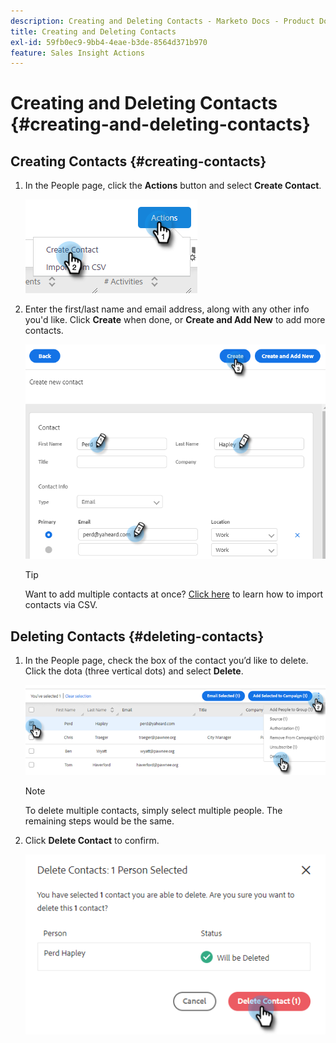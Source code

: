 ```yaml
---
description: Creating and Deleting Contacts - Marketo Docs - Product Documentation
title: Creating and Deleting Contacts
exl-id: 59fb0ec9-9bb4-4eae-b3de-8564d371b970
feature: Sales Insight Actions
---
```

# Creating and Deleting Contacts {#creating-and-deleting-contacts}

## Creating Contacts {#creating-contacts}

1. In the People page, click the **Actions** button and select **Create Contact**.

   ![](assets/creating-and-deleting-contacts-1.png)

1. Enter the first/last name and email address, along with any other info you'd like. Click **Create** when done, or **Create and Add New** to add more contacts.

   ![](assets/creating-and-deleting-contacts-2.png)

   >[!TIP]
   >
   >Want to add multiple contacts at once? [Click here](/help/marketo/product-docs/marketo-sales-insight/actions/people/managing-contacts/import-contacts-via-csv.md) to learn how to import contacts via CSV.

## Deleting Contacts {#deleting-contacts}

1. In the People page, check the box of the contact you’d like to delete. Click the dota (three vertical dots) and select **Delete**.

   ![](assets/creating-and-deleting-contacts-3.png)

   >[!NOTE]
   >
   >To delete multiple contacts, simply select multiple people. The remaining steps would be the same.

1. Click **Delete Contact** to confirm.

   ![](assets/creating-and-deleting-contacts-4.png)
